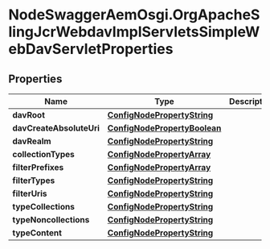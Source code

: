 # NodeSwaggerAemOsgi.OrgApacheSlingJcrWebdavImplServletsSimpleWebDavServletProperties

## Properties

Name | Type | Description | Notes
------------ | ------------- | ------------- | -------------
**davRoot** | [**ConfigNodePropertyString**](ConfigNodePropertyString.md) |  | [optional] 
**davCreateAbsoluteUri** | [**ConfigNodePropertyBoolean**](ConfigNodePropertyBoolean.md) |  | [optional] 
**davRealm** | [**ConfigNodePropertyString**](ConfigNodePropertyString.md) |  | [optional] 
**collectionTypes** | [**ConfigNodePropertyArray**](ConfigNodePropertyArray.md) |  | [optional] 
**filterPrefixes** | [**ConfigNodePropertyArray**](ConfigNodePropertyArray.md) |  | [optional] 
**filterTypes** | [**ConfigNodePropertyString**](ConfigNodePropertyString.md) |  | [optional] 
**filterUris** | [**ConfigNodePropertyString**](ConfigNodePropertyString.md) |  | [optional] 
**typeCollections** | [**ConfigNodePropertyString**](ConfigNodePropertyString.md) |  | [optional] 
**typeNoncollections** | [**ConfigNodePropertyString**](ConfigNodePropertyString.md) |  | [optional] 
**typeContent** | [**ConfigNodePropertyString**](ConfigNodePropertyString.md) |  | [optional] 



